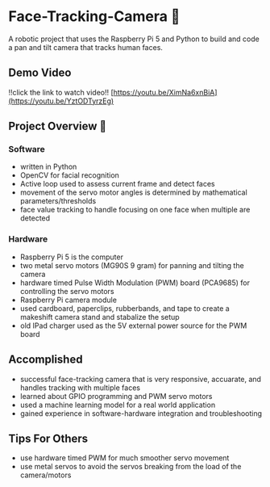 # Face-Tracking-Camera 📸 

A robotic project that uses the Raspberry Pi 5 and Python to build and code a pan and tilt camera that tracks human faces.

## Demo Video

!!click the link to watch video!! [https://youtu.be/XimNa6xnBiA](https://youtu.be/YztODTyrzEg)


## Project Overview 🤖

### Software

* written in Python
* OpenCV for facial recognition
* Active loop used to assess current frame and detect faces
* movement of the servo motor angles is determined by mathematical parameters/thresholds
* face value tracking to handle focusing on one face when multiple are detected

### Hardware

* Raspberry Pi 5 is the computer
* two metal servo motors (MG90S 9 gram) for panning and tilting the camera
* hardware timed Pulse Width Modulation (PWM) board (PCA9685) for controlling the servo motors
* Raspberry Pi camera module
* used cardboard, paperclips, rubberbands, and tape to create a makeshift camera stand and stabalize the setup
* old IPad charger used as the 5V external power source for the PWM board


## Accomplished

* successful face-tracking camera that is very responsive, accuarate, and handles tracking with multiple faces
* learned about GPIO programming and PWM servo motors
* used a machine learning model for a real world application
* gained experience in software-hardware integration and troubleshooting


## Tips For Others

* use hardware timed PWM for much smoother servo movement
* use metal servos to avoid the servos breaking from the load of the camera/motors
